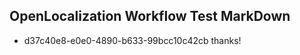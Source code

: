 ## OpenLocalization Workflow Test MarkDown
* d37c40e8-e0e0-4890-b633-99bcc10c42cb thanks!

<!--HONumber=Sep16_HO1-->


